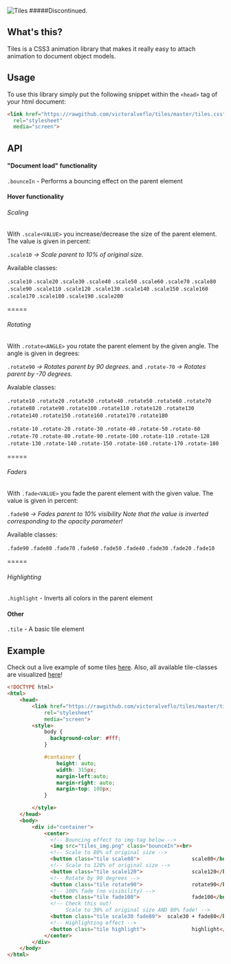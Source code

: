 
![Tiles](https://raw.githubusercontent.com/victorzki/tiles/master/tiles_img.png)
#####Discontinued.
## What's this?
Tiles is a CSS3 animation library that makes it really easy to attach animation to document object models.
## Usage
To use this library simply put the following snippet within the `<head>` tag of your html document:
```html
<link href="https://rawgithub.com/victoralveflo/tiles/master/tiles.css" 
  rel="stylesheet" 
  media="screen">
```
## API
#### "Document load" functionality
`.bounceIn` - Performs a bouncing effect on the parent element
#### Hover functionality
###### Scaling
With `.scale<VALUE>` you increase/decrease the size of the parent element. The value is given in percent: 

`.scale10` *-> Scale parent to 10% of original size.*

Available classes:

`.scale10`
`.scale20`
`.scale30`
`.scale40`
`.scale50`
`.scale60`
`.scale70`
`.scale80`
`.scale90`
`.scale110`
`.scale120`
`.scale130`
`.scale140`
`.scale150`
`.scale160`
`.scale170`
`.scale180`
`.scale190`
`.scale200`

=====
###### Rotating
With `.rotate<ANGLE>` you rotate the parent element by the given angle. The angle is given in degrees: 

`.rotate90` *-> Rotates parent by 90 degrees.* and `.rotate-70` *-> Rotates parent by -70 degrees.*

Avalable classes:


`.rotate10`
`.rotate20`
`.rotate30`
`.rotate40`
`.rotate50`
`.rotate60`
`.rotate70`
`.rotate80`
`.rotate90`
`.rotate100`
`.rotate110`
`.rotate120`
`.rotate130`
`.rotate140`
`.rotate150`
`.rotate160`
`.rotate170`
`.rotate180`
 
`.rotate-10`
`.rotate-20`
`.rotate-30`
`.rotate-40`
`.rotate-50`
`.rotate-60`
`.rotate-70`
`.rotate-80`
`.rotate-90`
`.rotate-100`
`.rotate-110`
`.rotate-120`
`.rotate-130`
`.rotate-140`
`.rotate-150`
`.rotate-160`
`.rotate-170`
`.rotate-180`

=====
###### Faders
With `.fade<VALUE>` you fade the parent element with the given value. The value is given in percent: 

`.fade90` *-> Fades parent to 10% visibility*
*Note that the value is inverted corresponding to the opacity parameter!*

Available classes:

`.fade90`
`.fade80`
`.fade70`
`.fade60`
`.fade50`
`.fade40`
`.fade30`
`.fade20`
`.fade10`

=====
###### Highlighting
`.highlight` - Inverts all colors in the parent element
#### Other
`.tile` - A basic tile element

## Example
Check out a live example of some tiles [here](http://jambler.se/demos/tiles/). Also, all available tile-classes are visualized [here](http://www.jambler.se/demos/tiles/demo.html)!
```html
<!DOCTYPE html>
<html>
	<head>
		<link href="https://rawgithub.com/victoralveflo/tiles/master/tiles.css" 
			rel="stylesheet" 
	  		media="screen">
	  	<style>
	  		body {
			  background-color: #fff;
			}

			#container {
				height: auto;
				width: 315px;
				margin-left:auto;
				margin-right: auto;
				margin-top: 100px;
			}

	  	</style>
	</head>
	<body>
		<div id="container">
			<center>
			  <!-- Bouncing effect to img-tag below -->
		  	  <img src="tiles_img.png" class="bounceIn"><br>
			  <!-- Scale to 80% of original size -->
			  <button class="tile scale80">					scale80</button>
			  <!-- Scale to 120% of original size -->
			  <button class="tile scale120">				scale120</button>
			  <!-- Rotate by 90 degrees -->
			  <button class="tile rotate90">				rotate90</button>
			  <!-- 100% fade (no visibility) -->
			  <button class="tile fade100">					fade100</button>
			  <!-- Check this out! 
				   Scale to 30% of original size AND 80% fade! -->
			  <button class="tile scale30 fade80">	scale30 + fade80</button>
			  <!-- Highlighting effect -->
			  <button class="tile highlight">				highlight</button>
			</center>
		</div>
	</body>
</html>
```
